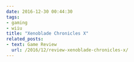 ```yaml
---
date: 2016-12-30 00:44:30
tags:
- gaming
- wiiu
title: "Xenoblade Chronicles X"
related_posts:
- text: Game Review
  url: /2016/12/review-xenoblade-chronicles-x/
---
```

